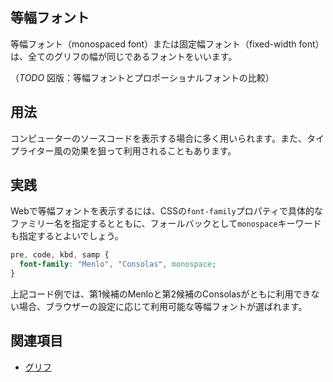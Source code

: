 ## 等幅フォント

等幅フォント（monospaced font）または固定幅フォント（fixed-width font）は、全てのグリフの幅が同じであるフォントをいいます。

（*TODO* 図版：等幅フォントとプロポーショナルフォントの比較）

## 用法

コンピューターのソースコードを表示する場合に多く用いられます。また、タイプライター風の効果を狙って利用されることもあります。

## 実践

Webで等幅フォントを表示するには、CSSの`font-family`プロパティで具体的なファミリー名を指定するとともに、フォールバックとして`monospace`キーワードも指定するとよいでしょう。

```css
pre, code, kbd, samp {
  font-family: "Menlo", "Consolas", monospace;
}
```

上記コード例では、第1候補のMenloと第2候補のConsolasがともに利用できない場合、ブラウザーの設定に応じて利用可能な等幅フォントが選ばれます。

## 関連項目

- [グリフ](./glyph.md)
